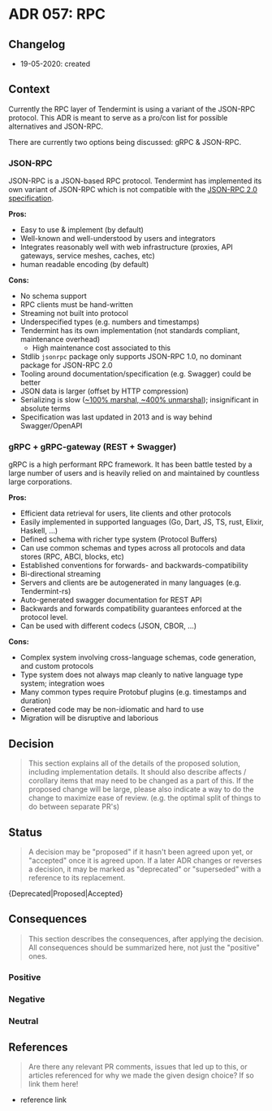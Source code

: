 # ADR 057: RPC

## Changelog

- 19-05-2020: created

## Context

Currently the RPC layer of Tendermint is using a variant of the JSON-RPC protocol. This ADR is meant to serve as a pro/con list for possible alternatives and JSON-RPC.

There are currently two options being discussed: gRPC & JSON-RPC.

### JSON-RPC

JSON-RPC is a JSON-based RPC protocol. Tendermint has implemented its own variant of JSON-RPC which is not compatible with the [JSON-RPC 2.0 specification](https://www.jsonrpc.org/specification).

**Pros:**

- Easy to use & implement (by default)
- Well-known and well-understood by users and integrators
- Integrates reasonably well with web infrastructure (proxies, API gateways, service meshes, caches, etc)
- human readable encoding (by default)

**Cons:**

- No schema support
- RPC clients must be hand-written
- Streaming not built into protocol
- Underspecified types (e.g. numbers and timestamps)
- Tendermint has its own implementation (not standards compliant, maintenance overhead)
  - High maintenance cost associated to this
- Stdlib `jsonrpc` package only supports JSON-RPC 1.0, no dominant package for JSON-RPC 2.0
- Tooling around documentation/specification (e.g. Swagger) could be better
- JSON data is larger (offset by HTTP compression)
- Serializing is slow ([~100% marshal, ~400% unmarshal](https://github.com/alecthomas/go_serialization_benchmarks)); insignificant in absolute terms
- Specification was last updated in 2013 and is way behind Swagger/OpenAPI

### gRPC + gRPC-gateway (REST + Swagger)

gRPC is a high performant RPC framework. It has been battle tested by a large number of users and is heavily relied on and maintained by countless large corporations.

**Pros:**

- Efficient data retrieval for users, lite clients and other protocols
- Easily implemented in supported languages (Go, Dart, JS, TS, rust, Elixir, Haskell, ...)
- Defined schema with richer type system (Protocol Buffers)
- Can use common schemas and types across all protocols and data stores (RPC, ABCI, blocks, etc)
- Established conventions for forwards- and backwards-compatibility
- Bi-directional streaming
- Servers and clients are be autogenerated in many languages (e.g. Tendermint-rs)
- Auto-generated swagger documentation for REST API
- Backwards and forwards compatibility guarantees enforced at the protocol level.
- Can be used with different codecs (JSON, CBOR, ...)

**Cons:**

- Complex system involving cross-language schemas, code generation, and custom protocols
- Type system does not always map cleanly to native language type system; integration woes
- Many common types require Protobuf plugins (e.g. timestamps and duration)
- Generated code may be non-idiomatic and hard to use
- Migration will be disruptive and laborious

## Decision

> This section explains all of the details of the proposed solution, including implementation details.
> It should also describe affects / corollary items that may need to be changed as a part of this.
> If the proposed change will be large, please also indicate a way to do the change to maximize ease of review.
> (e.g. the optimal split of things to do between separate PR's)

## Status

> A decision may be "proposed" if it hasn't been agreed upon yet, or "accepted" once it is agreed upon. If a later ADR changes or reverses a decision, it may be marked as "deprecated" or "superseded" with a reference to its replacement.

{Deprecated|Proposed|Accepted}

## Consequences

> This section describes the consequences, after applying the decision. All consequences should be summarized here, not just the "positive" ones.

### Positive

### Negative

### Neutral

## References

> Are there any relevant PR comments, issues that led up to this, or articles referenced for why we made the given design choice? If so link them here!

- reference link

